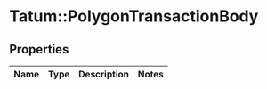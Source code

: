 # Tatum::PolygonTransactionBody

## Properties
Name | Type | Description | Notes
------------ | ------------- | ------------- | -------------


